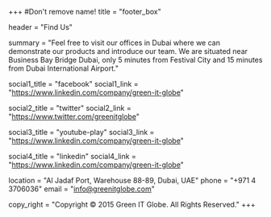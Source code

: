 +++
#Don't remove name!
title = "footer_box"

header = "Find Us"

summary = "Feel free to visit our offices in Dubai where we can demonstrate our products and introduce our team. We are situated near Business Bay Bridge Dubai, only 5 minutes from Festival City and 15 minutes from Dubai International Airport."

social1_title = "facebook"
social1_link = "https://www.linkedin.com/company/green-it-globe"

social2_title = "twitter"
social2_link = "https://www.twitter.com/greenitglobe"

social3_title = "youtube-play"
social3_link = "https://www.linkedin.com/company/green-it-globe"

social4_title = "linkedin"
social4_link = "https://www.linkedin.com/company/green-it-globe"

location = "Al Jadaf Port, Warehouse 88-89, Dubai, UAE"
phone = "+971 4 3706036"
email = "info@greenitglobe.com"

copy_right = "Copyright © 2015 Green IT Globe. All Rights Reserved."
+++
